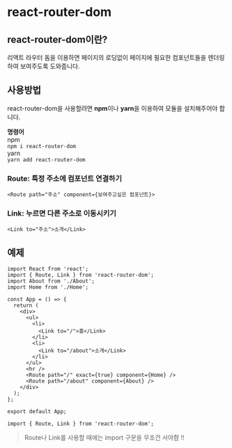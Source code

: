 # react-router-dom

## react-router-dom이란?

리액트 라우터 돔을 이용하면 페이지의 로딩없이 페이지에 필요한 컴포넌트들을 렌더링 하여 보여주도록 도와줍니다.

## 사용방법

react-router-dom을 사용할려면 **npm**이나 **yarn**을 이용하여 모듈을 설치해주어야 합니다.

**명령어**  
npm  
`npm i react-router-dom`  
yarn  
`yarn add react-router-dom`

### Route: 특정 주소에 컴포넌트 연결하기

`<Route path="주소" component={보여주고싶은 컴포넌트}>`

### Link: 누르면 다른 주소로 이동시키기

`<Link to="주소">소개</Link>`

## 예제

```JS
import React from 'react';
import { Route, Link } from 'react-router-dom';
import About from './About';
import Home from './Home';

const App = () => {
  return (
    <div>
      <ul>
        <li>
          <Link to="/">홈</Link>
        </li>
        <li>
          <Link to="/about">소개</Link>
        </li>
      </ul>
      <hr />
      <Route path="/" exact={true} component={Home} />
      <Route path="/about" component={About} />
    </div>
  );
};

export default App;
```

`import { Route, Link } from 'react-router-dom';`

> Route나 Link를 사용할 때에는 import 구문을 무조건 서야함 !!
